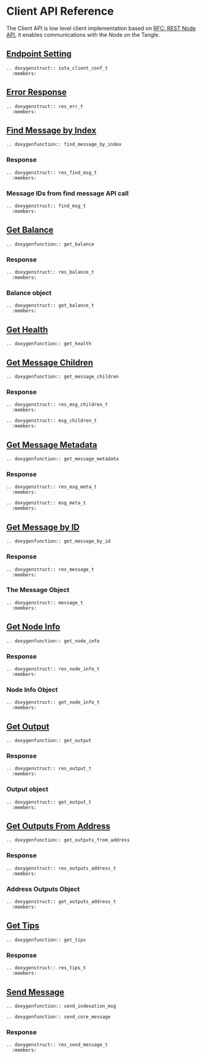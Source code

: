 # Client API Reference

The Client API is low level client implementation based on [RFC: REST Node API](https://github.com/iotaledger/protocol-rfcs/pull/27), it enables communications with the Node on the Tangle.

## [Endpoint Setting](https://github.com/iotaledger/iota.c/blob/dev/src/client/client_service.h)

```{eval-rst}
.. doxygenstruct:: iota_client_conf_t
  :members:
```

## [Error Response](https://github.com/iotaledger/iota.c/blob/dev/src/client/api/v1/response_error.h)

```{eval-rst}
.. doxygenstruct:: res_err_t
  :members:
```

## [Find Message by Index](https://github.com/iotaledger/iota.c/blob/dev/src/client/api/v1/find_message.h)

```{eval-rst}
.. doxygenfunction:: find_message_by_index
```

### Response

```{eval-rst}
.. doxygenstruct:: res_find_msg_t
  :members:
```

### Message IDs from find message API call

```{eval-rst}
.. doxygenstruct:: find_msg_t
  :members:
```

## [Get Balance](https://github.com/iotaledger/iota.c/blob/dev/src/client/api/v1/get_balance.h)

```{eval-rst}
.. doxygenfunction:: get_balance
```

### Response

```{eval-rst}
.. doxygenstruct:: res_balance_t
  :members:
```

### Balance object

```{eval-rst}
.. doxygenstruct:: get_balance_t
  :members:
```

## [Get Health](https://github.com/iotaledger/iota.c/blob/dev/src/client/api/v1/get_health.h)

```{eval-rst}
.. doxygenfunction:: get_health
```

## [Get Message Children](https://github.com/iotaledger/iota.c/blob/dev/src/client/api/v1/get_message_children.h)

```{eval-rst}
.. doxygenfunction:: get_message_children
```

### Response

```{eval-rst}
.. doxygenstruct:: res_msg_children_t
  :members:
```

```{eval-rst}
.. doxygenstruct:: msg_children_t
  :members:
```

## [Get Message Metadata](https://github.com/iotaledger/iota.c/blob/dev/src/client/api/v1/get_message_metadata.h)

```{eval-rst}
.. doxygenfunction:: get_message_metadata
```

### Response

```{eval-rst}
.. doxygenstruct:: res_msg_meta_t
  :members:
```

```{eval-rst}
.. doxygenstruct:: msg_meta_t
  :members:
```

## [Get Message by ID](https://github.com/iotaledger/iota.c/blob/dev/src/client/api/v1/get_message.h)

```{eval-rst}
.. doxygenfunction:: get_message_by_id
```

### Response

```{eval-rst}
.. doxygenstruct:: res_message_t
  :members:
```

### The Message Object

```{eval-rst}
.. doxygenstruct:: message_t
  :members:
```

## [Get Node Info](https://github.com/iotaledger/iota.c/blob/dev/src/client/api/v1/get_node_info.h)

```{eval-rst}
.. doxygenfunction:: get_node_info
```

### Response

```{eval-rst}
.. doxygenstruct:: res_node_info_t
  :members:
```

### Node Info Object

```{eval-rst}
.. doxygenstruct:: get_node_info_t
  :members:
```

## [Get Output](https://github.com/iotaledger/iota.c/blob/dev/src/client/api/v1/get_output.h)

```{eval-rst}
.. doxygenfunction:: get_output
```

### Response

```{eval-rst}
.. doxygenstruct:: res_output_t
  :members:
```

### Output object

```{eval-rst}
.. doxygenstruct:: get_output_t
  :members:
```

## [Get Outputs From Address](https://github.com/iotaledger/iota.c/blob/dev/src/client/api/v1/get_outputs_from_address.h)

```{eval-rst}
.. doxygenfunction:: get_outputs_from_address
```

### Response

```{eval-rst}
.. doxygenstruct:: res_outputs_address_t
  :members:
```

### Address Outputs Object

```{eval-rst}
.. doxygenstruct:: get_outputs_address_t
  :members:
```

## [Get Tips](https://github.com/iotaledger/iota.c/blob/dev/src/client/api/v1/get_tips.h)

```{eval-rst}
.. doxygenfunction:: get_tips
```

### Response

```{eval-rst}
.. doxygenstruct:: res_tips_t
  :members:
```

## [Send Message](https://github.com/iotaledger/iota.c/blob/dev/src/client/api/v1/send_message.h)

```{eval-rst}
.. doxygenfunction:: send_indexation_msg
```

```{eval-rst}
.. doxygenfunction:: send_core_message
```

### Response

```{eval-rst}
.. doxygenstruct:: res_send_message_t
  :members:
```
